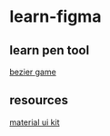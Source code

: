 # learn-figma
## learn pen tool
[bezier game](https://bezier.method.ac/)
## resources
[material ui kit](http://demos.creative-tim.com/material-kit-figma/presentation.html)

